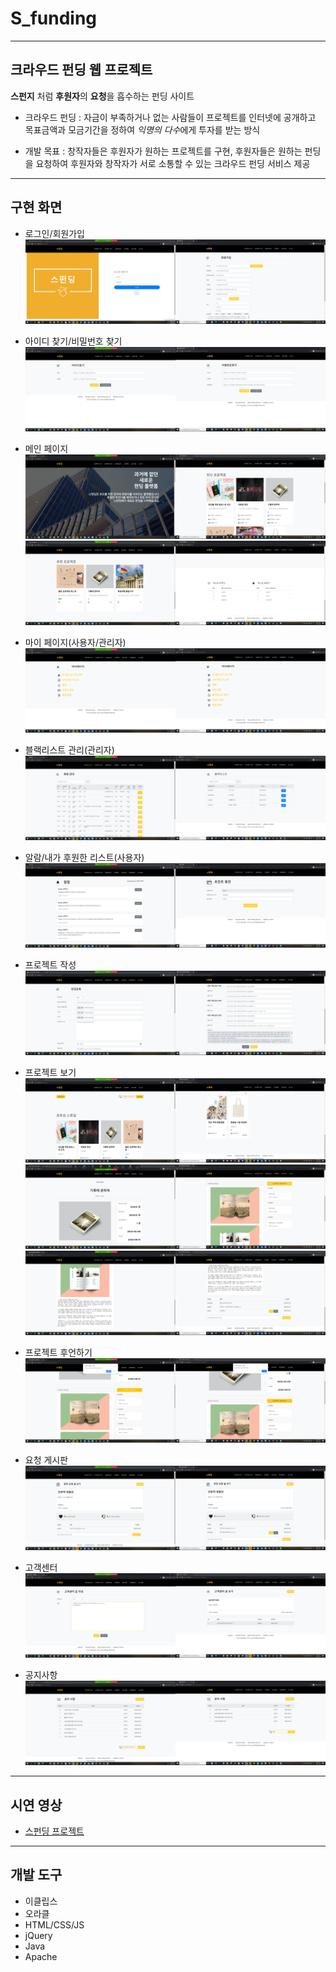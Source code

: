 # S_funding
---
## 크라우드 펀딩 웹 프로젝트 
**스펀지** 처럼 **후원자**의 **요청**을 흡수하는 펀딩 사이트
- 크라우드 펀딩 : 
자금이 부족하거나 없는 사람들이 프로젝트를 인터넷에 공개하고 목표금액과 모금기간을 정하여 *익명의 다수*에게 투자를 받는 방식

- 개발 목표 :
창작자들은 후원자가 원하는 프로젝트를 구현, 후원자들은 원하는 펀딩을 요청하여 후원자와 창작자가 서로 소통할 수 있는 크라우드 펀딩 서비스 제공
---
## 구현 화면

- 로그인/회원가입
![로그인/회원가입](./images/logIn.png)

- 아이디 찾기/비밀번호 찾기
![아이디찾기/비번찾기](./images/findMyInfo.png)

- 메인 페이지
![메인페이지](./images/main.png)
![메인페이지](./images/index.png)

- 마이 페이지(사용자/관리자)
![마이페이지](./images/mypage.png)
- 블랙리스트 관리(관리자)
![마이페이지](./images/blacklist.png)
- 알람/내가 후원한 리스트(사용자)
![마이페이지](./images/alarm.png)

- 프로젝트 작성
![프로젝트](./images/writeProject.png)
- 프로젝트 보기
![프로젝트](./images/projectList.png)
![프로젝트](./images/project.png)
![프로젝트](./images/project2.png)
- 프로젝트 후언하기
![후원](./images/support.png)

- 요청 게시판
![요청게시판](./images/request.png)

- 고객센터
![고객센터](./images/service.png)

- 공지사항
![공지사항](./images/notice.png)

---
## 시연 영상
- [스펀딩 프로젝트](https://www.youtube.com/watch?v=6lJRiR4ETgY&feature=youtu.be)
---
## 개발 도구
- 이클립스
- 오라클
- HTML/CSS/JS
- jQuery
- Java
- Apache
